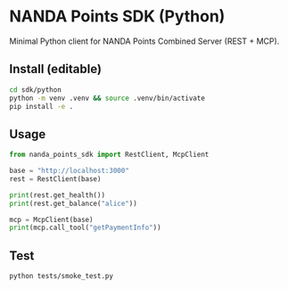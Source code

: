 # NANDA Points SDK (Python)

Minimal Python client for NANDA Points Combined Server (REST + MCP).

## Install (editable)

```bash
cd sdk/python
python -m venv .venv && source .venv/bin/activate
pip install -e .
```

## Usage

```python
from nanda_points_sdk import RestClient, McpClient

base = "http://localhost:3000"
rest = RestClient(base)

print(rest.get_health())
print(rest.get_balance("alice"))

mcp = McpClient(base)
print(mcp.call_tool("getPaymentInfo"))
```

## Test

```bash
python tests/smoke_test.py
```
